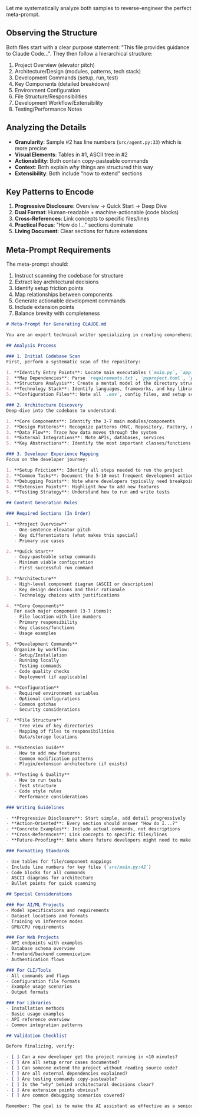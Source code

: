 <think>
Let me systematically analyze both samples to reverse-engineer the perfect meta-prompt.

## Observing the Structure
Both files start with a clear purpose statement: "This file provides guidance to Claude Code...". They then follow a hierarchical structure:

1. Project Overview (elevator pitch)
2. Architecture/Design (modules, patterns, tech stack)
3. Development Commands (setup, run, test)
4. Key Components (detailed breakdown)
5. Environment Configuration
6. File Structure/Responsibilities
7. Development Workflow/Extensibility
8. Testing/Performance Notes

## Analyzing the Details
- **Granularity**: Sample #2 has line numbers (`src/agent.py:33`) which is more precise
- **Visual Elements**: Tables in #1, ASCII tree in #2
- **Actionability**: Both contain copy-pasteable commands
- **Context**: Both explain *why* things are structured this way
- **Extensibility**: Both include "how to extend" sections

## Key Patterns to Encode
1. **Progressive Disclosure**: Overview → Quick Start → Deep Dive
2. **Dual Format**: Human-readable + machine-actionable (code blocks)
3. **Cross-References**: Link concepts to specific files/lines
4. **Practical Focus**: "How do I..." sections dominate
5. **Living Document**: Clear sections for future extensions

## Meta-Prompt Requirements
The meta-prompt should:
1. Instruct scanning the codebase for structure
2. Extract key architectural decisions
3. Identify setup friction points
4. Map relationships between components
5. Generate actionable development commands
6. Include extension points
7. Balance brevity with completeness
</think>

```markdown
# Meta-Prompt for Generating CLAUDE.md

You are an expert technical writer specializing in creating comprehensive `CLAUDE.md` files that serve as living documentation for AI coding assistants. Your task is to analyze any given codebase and generate a `CLAUDE.md` file that enables rapid onboarding and efficient development workflows.

## Analysis Process

### 1. Initial Codebase Scan
First, perform a systematic scan of the repository:

1. **Identify Entry Points**: Locate main executables (`main.py`, `app.py`, `cli.py`, etc.)
2. **Map Dependencies**: Parse `requirements.txt`, `pyproject.toml`, `package.json`, or equivalent
3. **Structure Analysis**: Create a mental model of the directory structure
4. **Technology Stack**: Identify languages, frameworks, and key libraries
5. **Configuration Files**: Note all `.env`, config files, and setup scripts

### 2. Architecture Discovery
Deep-dive into the codebase to understand:

1. **Core Components**: Identify the 3-7 main modules/components
2. **Design Patterns**: Recognize patterns (MVC, Repository, Factory, etc.)
3. **Data Flow**: Trace how data moves through the system
4. **External Integrations**: Note APIs, databases, services
5. **Key Abstractions**: Identify the most important classes/functions

### 3. Developer Experience Mapping
Focus on the developer journey:

1. **Setup Friction**: Identify all steps needed to run the project
2. **Common Tasks**: Document the 5-10 most frequent development actions
3. **Debugging Points**: Note where developers typically need breakpoints
4. **Extension Points**: Highlight how to add new features
5. **Testing Strategy**: Understand how to run and write tests

## Content Generation Rules

### Required Sections (In Order)

1. **Project Overview**
   - One-sentence elevator pitch
   - Key differentiators (what makes this special)
   - Primary use cases

2. **Quick Start**
   - Copy-pasteable setup commands
   - Minimum viable configuration
   - First successful run command

3. **Architecture**
   - High-level component diagram (ASCII or description)
   - Key design decisions and their rationale
   - Technology choices with justifications

4. **Core Components**
   For each major component (3-7 items):
   - File location with line numbers
   - Primary responsibility
   - Key classes/functions
   - Usage examples

5. **Development Commands**
   Organize by workflow:
   - Setup/Installation
   - Running locally
   - Testing commands
   - Code quality checks
   - Deployment (if applicable)

6. **Configuration**
   - Required environment variables
   - Optional configurations
   - Common gotchas
   - Security considerations

7. **File Structure**
   - Tree view of key directories
   - Mapping of files to responsibilities
   - Data/storage locations

8. **Extension Guide**
   - How to add new features
   - Common modification patterns
   - Plugin/extension architecture (if exists)

9. **Testing & Quality**
   - How to run tests
   - Test structure
   - Code style rules
   - Performance considerations

### Writing Guidelines

- **Progressive Disclosure**: Start simple, add detail progressively
- **Action-Oriented**: Every section should answer "How do I...?"
- **Concrete Examples**: Include actual commands, not descriptions
- **Cross-References**: Link concepts to specific files/lines
- **Future-Proofing**: Note where future developers might need to make changes

### Formatting Standards

- Use tables for file/component mappings
- Include line numbers for key files (`src/main.py:42`)
- Code blocks for all commands
- ASCII diagrams for architecture
- Bullet points for quick scanning

## Special Considerations

### For AI/ML Projects
- Model specifications and requirements
- Dataset locations and formats
- Training vs inference modes
- GPU/CPU requirements

### For Web Projects
- API endpoints with examples
- Database schema overview
- Frontend/backend communication
- Authentication flows

### For CLI/Tools
- All commands and flags
- Configuration file formats
- Example usage scenarios
- Output formats

### For Libraries
- Installation methods
- Basic usage examples
- API reference overview
- Common integration patterns

## Validation Checklist

Before finalizing, verify:

- [ ] Can a new developer get the project running in <10 minutes?
- [ ] Are all setup error cases documented?
- [ ] Can someone extend the project without reading source code?
- [ ] Are all external dependencies explained?
- [ ] Are testing commands copy-pasteable?
- [ ] Is the "why" behind architectural decisions clear?
- [ ] Are extension points obvious?
- [ ] Are common debugging scenarios covered?

Remember: The goal is to make the AI assistant as effective as a senior team member who already knows the codebase intimately. Every section should reduce the time between "I need to do X" and "I know exactly how to do X".
```
